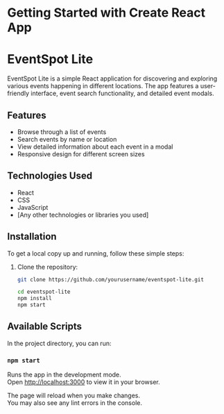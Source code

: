 # Getting Started with Create React App

# EventSpot Lite

EventSpot Lite is a simple React application for discovering and exploring various events happening in different locations. The app features a user-friendly interface, event search functionality, and detailed event modals.

## Features

- Browse through a list of events
- Search events by name or location
- View detailed information about each event in a modal
- Responsive design for different screen sizes

## Technologies Used

- React
- CSS
- JavaScript
- [Any other technologies or libraries you used]

## Installation

To get a local copy up and running, follow these simple steps:

1. Clone the repository:
   ```bash
   git clone https://github.com/yourusername/eventspot-lite.git

   cd eventspot-lite
   npm install
   npm start


## Available Scripts

In the project directory, you can run:

### `npm start`

Runs the app in the development mode.\
Open [http://localhost:3000](http://localhost:3000) to view it in your browser.

The page will reload when you make changes.\
You may also see any lint errors in the console.


